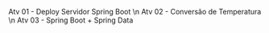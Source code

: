 Atv 01 - Deploy Servidor Spring Boot \n
Atv 02 - Conversão de Temperatura \n
Atv 03 - Spring Boot + Spring Data
